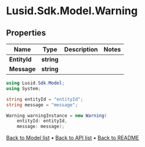 # Lusid.Sdk.Model.Warning

## Properties

Name | Type | Description | Notes
------------ | ------------- | ------------- | -------------
**EntityId** | **string** |  | 
**Message** | **string** |  | 

```csharp
using Lusid.Sdk.Model;
using System;

string entityId = "entityId";
string message = "message";

Warning warningInstance = new Warning(
    entityId: entityId,
    message: message);
```

[Back to Model list](../README.md#documentation-for-models) &#8226; [Back to API list](../README.md#documentation-for-api-endpoints) &#8226; [Back to README](../README.md)
